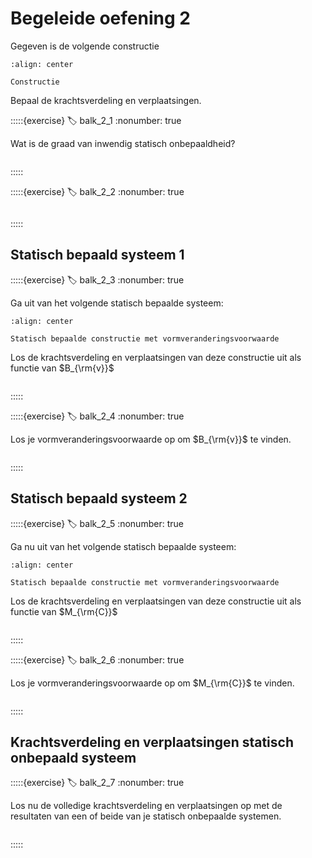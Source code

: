 # Begeleide oefening 2

Gegeven is de volgende constructie

```{figure} ./lesoefeningen_data/structure.svg
:align: center

Constructie
```

Bepaal de krachtsverdeling en verplaatsingen.

:::::{exercise}
:label: balk_2_1
:nonumber: true

Wat is de graad van inwendig statisch onbepaaldheid?

```{h5p} https://tudelft.h5p.com/content/1292636677784672607/embed
```

:::::


:::::{exercise}
:label: balk_2_2
:nonumber: true

```{h5p} https://tudelft.h5p.com/content/1292636680849554767/embed
```

:::::


## Statisch bepaald systeem 1

:::::{exercise}
:label: balk_2_3
:nonumber: true

Ga uit van het volgende statisch bepaalde systeem:

```{figure} ./lesoefeningen_data/SB-1.svg
:align: center

Statisch bepaalde constructie met vormveranderingsvoorwaarde
```

Los de krachtsverdeling en verplaatsingen van deze constructie uit als functie van $B_{\rm{v}}$

```{h5p} https://tudelft.h5p.com/content/1292642090947945297/embed
```

:::::


:::::{exercise}
:label: balk_2_4
:nonumber: true

Los je vormveranderingsvoorwaarde op om $B_{\rm{v}}$ te vinden.

```{h5p} https://tudelft.h5p.com/content/1292642094940904187/embed
```

:::::


## Statisch bepaald systeem 2

:::::{exercise}
:label: balk_2_5
:nonumber: true

Ga nu uit van het volgende statisch bepaalde systeem:

```{figure} ./lesoefeningen_data/SB-2.svg
:align: center

Statisch bepaalde constructie met vormveranderingsvoorwaarde
```

Los de krachtsverdeling en verplaatsingen van deze constructie uit als functie van $M_{\rm{C}}$

```{h5p} https://tudelft.h5p.com/content/1292642608547530667/embed
```

:::::


:::::{exercise}
:label: balk_2_6
:nonumber: true

Los je vormveranderingsvoorwaarde op om $M_{\rm{C}}$ te vinden.

```{h5p} https://tudelft.h5p.com/content/1292642615022517117/embed
```

:::::


## Krachtsverdeling en verplaatsingen statisch onbepaald systeem

:::::{exercise}
:label: balk_2_7
:nonumber: true

Los nu de volledige krachtsverdeling en verplaatsingen op met de resultaten van een of beide van je statisch onbepaalde systemen.

```{h5p} https://tudelft.h5p.com/content/1292642621332227027/embed
```

:::::

